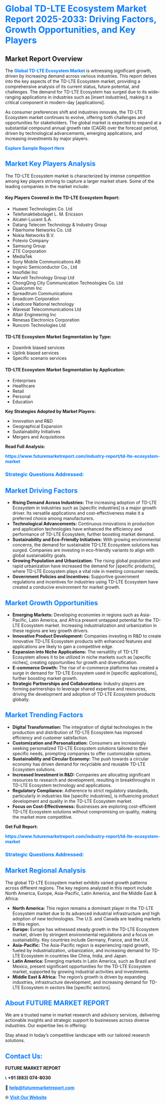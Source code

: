 <h1 style="color: #007BFF;">Global TD-LTE Ecosystem Market Report 2025-2033: Driving Factors, Growth Opportunities, and Key Players</h1>

<section id="overview">
<h2>Market Report Overview</h2>
<p>The <a href="https://www.futuremarketreport.com/industry-report/td-lte-ecosystem-market" style="color: #007BFF; text-decoration: none;"><strong>Global TD-LTE Ecosystem Market</strong></a> is witnessing significant growth, driven by increasing demand across various industries. This report delves into the key aspects of the TD-LTE Ecosystem market, providing a comprehensive analysis of its current status, future potential, and challenges. The demand for TD-LTE Ecosystem has surged due to its wide-ranging applications in industries such as [insert industries], making it a critical component in modern-day [applications].</p>
<p>As consumer preferences shift and industries innovate, the TD-LTE Ecosystem market continues to evolve, offering both challenges and opportunities for stakeholders. The global market is expected to expand at a substantial compound annual growth rate (CAGR) over the forecast period, driven by technological advancements, emerging applications, and increasing investments by major players.</p>
</section>

<section id="overview">
<p><a href="https://www.futuremarketreport.com/request-sample/reportId=110278" style="color: #007BFF; text-decoration: none;"><strong>Explore Sample Report Here</strong></a></p>
</section>

<section id="key-players">
<h2 style="color: #007BFF;">Market Key Players Analysis</h2>
<p>The TD-LTE Ecosystem market is characterized by intense competition among key players striving to capture a larger market share. Some of the leading companies in the market include:</p>
<h4>Key Players Covered in the TD-LTE Ecosystem Report:</h4>
<ul><li>Huawei Technologies Co. Ltd</li><li>Telefonaktiebolaget L. M. Ericsson</li><li>Alcatel-Lucent S.A.</li><li>Datang Telecom Technology &amp; Industry Group</li><li>Fiberhome Networks Co. Ltd</li><li>Nokia Networks B.V.</li><li>Potevio Company</li><li>Samsung Group</li><li>ZTE Corporation</li><li>MediaTek</li><li>Sony Mobile Communications AB</li><li>Ingenic Semiconductor Co., Ltd</li><li>Innofidei Inc</li><li>Marvell Technology Group Ltd</li><li>ChongQing City Communication Technologies Co. Ltd</li><li>Qualcomm Inc</li><li>Spreadtrum Communications</li><li>Broadcom Corporation</li><li>Leadcore National technology</li><li>Wavesat Telecommunications Ltd</li><li>Altair Engineering Inc</li><li>Renesas Electronics Corporation</li><li>Runcom Technologies Ltd</li></ul>
<h4>TD-LTE Ecosystem Market Segmentation by Type:</h4>
<ul><li>Downlink biased services</li><li>Uplink biased services</li><li>Specific scenario services</li></ul>

<h4>TD-LTE Ecosystem Market Segmentation by Application:</h4>
<ul><li>Enterprises</li><li>Healthcare</li><li>Retail</li><li>Personal</li><li>Education</li></ul>
<p><strong>Key Strategies Adopted by Market Players:</strong></p>
<ul>
<li>Innovation and R&D</li>
<li>Geographical Expansion</li>
<li>Sustainability Initiatives</li>
<li>Mergers and Acquisitions</li>
</ul>
</section>

<section>
<p><strong>Read Full Analysis: </strong></p><a href="https://www.futuremarketreport.com/industry-report/td-lte-ecosystem-market" style="color: #007BFF; text-decoration: none;"><strong>https://www.futuremarketreport.com/industry-report/td-lte-ecosystem-market</strong></a>
<h3 style="color: #007BFF;">Strategic Questions Addressed:</h3>
</section>

<section id="driving-factors">
<h2 style="color: #007BFF;">Market Driving Factors</h2>
<ul>
<li><strong>Rising Demand Across Industries:</strong> The increasing adoption of TD-LTE Ecosystem in industries such as [specific industries] is a major growth driver. Its versatile applications and cost-effectiveness make it a preferred choice among manufacturers.</li>
<li><strong>Technological Advancements:</strong> Continuous innovations in production and application technologies have enhanced the efficiency and performance of TD-LTE Ecosystem, further boosting market demand.</li>
<li><strong>Sustainability and Eco-Friendly Initiatives:</strong> With growing environmental concerns, the demand for sustainable TD-LTE Ecosystem solutions has surged. Companies are investing in eco-friendly variants to align with global sustainability goals.</li>
<li><strong>Growing Population and Urbanization:</strong> The rising global population and rapid urbanization have increased the demand for [specific products], where TD-LTE Ecosystem plays a vital role in meeting consumer needs.</li>
<li><strong>Government Policies and Incentives:</strong> Supportive government regulations and incentives for industries using TD-LTE Ecosystem have created a conducive environment for market growth.</li>
</ul>
</section>

<section id="growth-opportunities">
<h2 style="color: #007BFF;">Market Growth Opportunities</h2>
<ul>
<li><strong>Emerging Markets:</strong> Developing economies in regions such as Asia-Pacific, Latin America, and Africa present untapped potential for the TD-LTE Ecosystem market. Increasing industrialization and urbanization in these regions are key growth drivers.</li>
<li><strong>Innovative Product Development:</strong> Companies investing in R&D to create innovative TD-LTE Ecosystem products with enhanced features and applications are likely to gain a competitive edge.</li>
<li><strong>Expansion into Niche Applications:</strong> The versatility of TD-LTE Ecosystem allows it to be utilized in niche markets such as [specific niches], creating opportunities for growth and diversification.</li>
<li><strong>E-commerce Growth:</strong> The rise of e-commerce platforms has created a surge in demand for TD-LTE Ecosystem used in [specific applications], further boosting market growth.</li>
<li><strong>Strategic Partnerships and Collaborations:</strong> Industry players are forming partnerships to leverage shared expertise and resources, driving the development and adoption of TD-LTE Ecosystem products globally.</li>
</ul>
</section>

<section id="trending-factors">
<h2 style="color: #007BFF;">Market Trending Factors</h2>
<ul>
<li><strong>Digital Transformation:</strong> The integration of digital technologies in the production and distribution of TD-LTE Ecosystem has improved efficiency and customer satisfaction.</li>
<li><strong>Customization and Personalization:</strong> Consumers are increasingly seeking personalized TD-LTE Ecosystem solutions tailored to their specific needs, prompting companies to offer customizable options.</li>
<li><strong>Sustainability and Circular Economy:</strong> The push towards a circular economy has driven demand for recyclable and reusable TD-LTE Ecosystem solutions.</li>
<li><strong>Increased Investment in R&D:</strong> Companies are allocating significant resources to research and development, resulting in breakthroughs in TD-LTE Ecosystem technology and applications.</li>
<li><strong>Regulatory Compliance:</strong> Adherence to strict regulatory standards, particularly in industries like [specific industries], is influencing product development and quality in the TD-LTE Ecosystem market.</li>
<li><strong>Focus on Cost-Effectiveness:</strong> Businesses are exploring cost-efficient TD-LTE Ecosystem solutions without compromising on quality, making the market more competitive.</li>
</ul>
</section>

<section>
<p><strong>Get Full Report: </strong></p><a href="https://www.futuremarketreport.com/industry-report/td-lte-ecosystem-market" style="color: #007BFF; text-decoration: none;"><strong>https://www.futuremarketreport.com/industry-report/td-lte-ecosystem-market</strong></a>
<h3 style="color: #007BFF;">Strategic Questions Addressed:</h3>
</section>


<section id="regional-analysis">
<h2 style="color: #007BFF;">Market Regional Analysis</h2>
<p>The global TD-LTE Ecosystem market exhibits varied growth patterns across different regions. The key regions analyzed in this report include North America, Europe, Asia-Pacific, Latin America, and the Middle East & Africa:</p>
<ul>
<li><strong>North America:</strong> This region remains a dominant player in the TD-LTE Ecosystem market due to its advanced industrial infrastructure and high adoption of new technologies. The U.S. and Canada are leading markets in this region.</li>
<li><strong>Europe:</strong> Europe has witnessed steady growth in the TD-LTE Ecosystem market, driven by stringent environmental regulations and a focus on sustainability. Key countries include Germany, France, and the U.K.</li>
<li><strong>Asia-Pacific:</strong> The Asia-Pacific region is experiencing rapid growth, fueled by industrialization, urbanization, and increasing demand for TD-LTE Ecosystem in countries like China, India, and Japan.</li>
<li><strong>Latin America:</strong> Emerging markets in Latin America, such as Brazil and Mexico, present significant opportunities for the TD-LTE Ecosystem market, supported by growing industrial activities and investments.</li>
<li><strong>Middle East & Africa:</strong> The region’s growth is driven by expanding industries, infrastructure development, and increasing demand for TD-LTE Ecosystem in sectors like [specific sectors].</li>
</ul>
</section>

<footer>
<h2 style="color: #007BFF;">About FUTURE MARKET REPORT</h2>
<p>We are a trusted name in market research and advisory services, delivering actionable insights and strategic support to businesses across diverse industries. Our expertise lies in offering:</p>

<p>Stay ahead in today’s competitive landscape with our tailored research solutions.</p>

<h2 style="color: #007BFF;">Contact Us:</h2>
<p><strong>FUTURE MARKET REPORT</strong></p>
<p>📞 <strong>+91 (883) 074-8030</strong></p>
<p>📧 <strong><a href="mailto:help@futuremarketreport.com" style="color: #007BFF;">help@futuremarketreport.com</a></strong></p>
<p>🌐 <strong><a href="https://www.futuremarketreport.com/" style="color: #007BFF;">Visit Our Website</a></strong></p>
</footer>